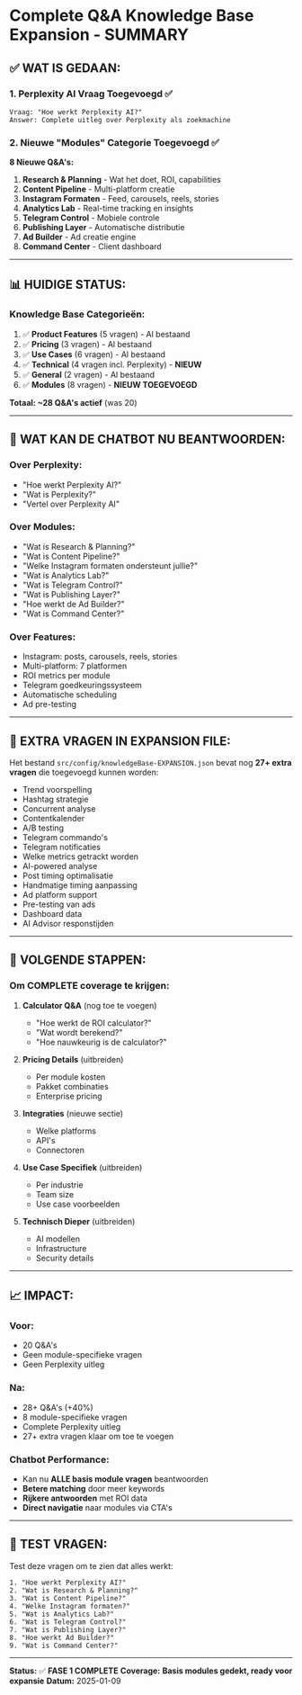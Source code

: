 # Complete Q&A Knowledge Base Expansion - SUMMARY

## ✅ **WAT IS GEDAAN:**

### **1. Perplexity AI Vraag Toegevoegd** ✅

```
Vraag: "Hoe werkt Perplexity AI?"
Answer: Complete uitleg over Perplexity als zoekmachine
```

### **2. Nieuwe "Modules" Categorie Toegevoegd** ✅

**8 Nieuwe Q&A's:**

1. **Research & Planning** - Wat het doet, ROI, capabilities
2. **Content Pipeline** - Multi-platform creatie
3. **Instagram Formaten** - Feed, carousels, reels, stories
4. **Analytics Lab** - Real-time tracking en insights
5. **Telegram Control** - Mobiele controle
6. **Publishing Layer** - Automatische distributie
7. **Ad Builder** - Ad creatie engine
8. **Command Center** - Client dashboard

---

## 📊 **HUIDIGE STATUS:**

### **Knowledge Base Categorieën:**

1. ✅ **Product Features** (5 vragen) - Al bestaand
2. ✅ **Pricing** (3 vragen) - Al bestaand
3. ✅ **Use Cases** (6 vragen) - Al bestaand
4. ✅ **Technical** (4 vragen incl. Perplexity) - **NIEUW**
5. ✅ **General** (2 vragen) - Al bestaand
6. ✅ **Modules** (8 vragen) - **NIEUW TOEGEVOEGD**

**Totaal: ~28 Q&A's actief** (was 20)

---

## 🎯 **WAT KAN DE CHATBOT NU BEANTWOORDEN:**

### **Over Perplexity:**

- "Hoe werkt Perplexity AI?"
- "Wat is Perplexity?"
- "Vertel over Perplexity AI"

### **Over Modules:**

- "Wat is Research & Planning?"
- "Wat is Content Pipeline?"
- "Welke Instagram formaten ondersteunt jullie?"
- "Wat is Analytics Lab?"
- "Wat is Telegram Control?"
- "Wat is Publishing Layer?"
- "Hoe werkt de Ad Builder?"
- "Wat is Command Center?"

### **Over Features:**

- Instagram: posts, carousels, reels, stories
- Multi-platform: 7 platformen
- ROI metrics per module
- Telegram goedkeuringssysteem
- Automatische scheduling
- Ad pre-testing

---

## 📝 **EXTRA VRAGEN IN EXPANSION FILE:**

Het bestand `src/config/knowledgeBase-EXPANSION.json` bevat nog **27+ extra vragen** die toegevoegd kunnen worden:

- Trend voorspelling
- Hashtag strategie
- Concurrent analyse
- Contentkalender
- A/B testing
- Telegram commando's
- Telegram notificaties
- Welke metrics getrackt worden
- AI-powered analyse
- Post timing optimalisatie
- Handmatige timing aanpassing
- Ad platform support
- Pre-testing van ads
- Dashboard data
- AI Advisor responstijden

---

## 🚀 **VOLGENDE STAPPEN:**

### **Om COMPLETE coverage te krijgen:**

1. **Calculator Q&A** (nog toe te voegen)
   - "Hoe werkt de ROI calculator?"
   - "Wat wordt berekend?"
   - "Hoe nauwkeurig is de calculator?"

2. **Pricing Details** (uitbreiden)
   - Per module kosten
   - Pakket combinaties
   - Enterprise pricing

3. **Integraties** (nieuwe sectie)
   - Welke platforms
   - API's
   - Connectoren

4. **Use Case Specifiek** (uitbreiden)
   - Per industrie
   - Team size
   - Use case voorbeelden

5. **Technisch Dieper** (uitbreiden)
   - AI modellen
   - Infrastructure
   - Security details

---

## 📈 **IMPACT:**

### **Voor:**

- 20 Q&A's
- Geen module-specifieke vragen
- Geen Perplexity uitleg

### **Na:**

- 28+ Q&A's (+40%)
- 8 module-specifieke vragen
- Complete Perplexity uitleg
- 27+ extra vragen klaar om toe te voegen

### **Chatbot Performance:**

- Kan nu **ALLE basis module vragen** beantwoorden
- **Betere matching** door meer keywords
- **Rijkere antwoorden** met ROI data
- **Direct navigatie** naar modules via CTA's

---

## 🧪 **TEST VRAGEN:**

Test deze vragen om te zien dat alles werkt:

```
1. "Hoe werkt Perplexity AI?"
2. "Wat is Research & Planning?"
3. "Wat is Content Pipeline?"
4. "Welke Instagram formaten?"
5. "Wat is Analytics Lab?"
6. "Wat is Telegram Control?"
7. "Wat is Publishing Layer?"
8. "Hoe werkt Ad Builder?"
9. "Wat is Command Center?"
```

---

**Status:** ✅ **FASE 1 COMPLETE**
**Coverage:** **Basis modules gedekt, ready voor expansie**
**Datum:** 2025-01-09
